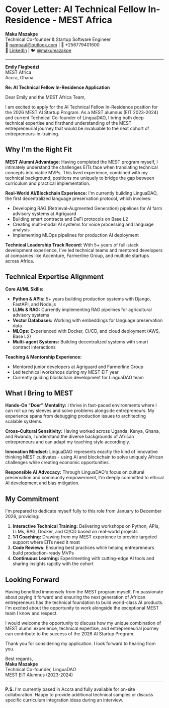 # Cover Letter: AI Technical Fellow In-Residence - MEST Africa

**Maku Mazakpe**  
Technical Co-founder & Startup Software Engineer  
📧 nampaul@outlook.com | 📱 +256779401600  
🔗 [LinkedIn](https://www.linkedin.com/in/maku-mazakpe/) | 🐦 [@makumazakpe](https://x.com/makumazakpe)  

---

**Emily Fiagbedzi**  
MEST Africa  
Accra, Ghana  

**Re: AI Technical Fellow In-Residence Application**

Dear Emily and the MEST Africa Team,

I am excited to apply for the AI Technical Fellow In-Residence position for the 2026 MEST AI Startup Program. As a MEST alumnus (EIT 2023-2024) and current Technical Co-founder of LinguaDAO, I bring both deep technical expertise and firsthand understanding of the MEST entrepreneurial journey that would be invaluable to the next cohort of entrepreneurs-in-training.

## Why I'm the Right Fit

**MEST Alumni Advantage:** Having completed the MEST program myself, I intimately understand the challenges EITs face when translating technical concepts into viable MVPs. This lived experience, combined with my technical background, positions me uniquely to bridge the gap between curriculum and practical implementation.

**Real-World AI/Blockchain Experience:** I'm currently building LinguaDAO, the first decentralized language preservation protocol, which involves:
- Developing RAG (Retrieval-Augmented Generation) pipelines for AI farm advisory systems at Agriguard
- Building smart contracts and DeFi protocols on Base L2
- Creating multi-modal AI systems for voice processing and language analysis
- Implementing MLOps pipelines for production AI deployment

**Technical Leadership Track Record:** With 5+ years of full-stack development experience, I've led technical teams and mentored developers at companies like Accenture, Farmerline Group, and multiple startups across Africa.

## Technical Expertise Alignment

**Core AI/ML Skills:**
- **Python & APIs:** 5+ years building production systems with Django, FastAPI, and Node.js
- **LLMs & RAG:** Currently implementing RAG pipelines for agricultural advisory systems
- **Vector Databases:** Working with embeddings for language preservation data
- **MLOps:** Experienced with Docker, CI/CD, and cloud deployment (AWS, Base L2)
- **Multi-agent Systems:** Building decentralized systems with smart contract interactions

**Teaching & Mentorship Experience:**
- Mentored junior developers at Agriguard and Farmerline Group
- Led technical workshops during my MEST EIT year
- Currently guiding blockchain development for LinguaDAO team

## What I Bring to MEST

**Hands-On "Doer" Mentality:** I thrive in fast-paced environments where I can roll up my sleeves and solve problems alongside entrepreneurs. My experience spans from debugging production issues to architecting scalable systems.

**Cross-Cultural Sensitivity:** Having worked across Uganda, Kenya, Ghana, and Rwanda, I understand the diverse backgrounds of African entrepreneurs and can adapt my teaching style accordingly.

**Innovation Mindset:** LinguaDAO represents exactly the kind of innovative thinking MEST cultivates - using AI and blockchain to solve uniquely African challenges while creating economic opportunities.

**Responsible AI Advocacy:** Through LinguaDAO's focus on cultural preservation and community empowerment, I'm deeply committed to ethical AI development and bias mitigation.

## My Commitment

I'm prepared to dedicate myself fully to this role from January to December 2026, providing:

1. **Interactive Technical Training:** Delivering workshops on Python, APIs, LLMs, RAG, Docker, and CI/CD based on real-world projects
2. **1:1 Coaching:** Drawing from my MEST experience to provide targeted support where EITs need it most
3. **Code Reviews:** Ensuring best practices while helping entrepreneurs build production-ready MVPs
4. **Continuous Learning:** Experimenting with cutting-edge AI tools and sharing insights rapidly with the cohort

## Looking Forward

Having benefited immensely from the MEST program myself, I'm passionate about paying it forward and ensuring the next generation of African entrepreneurs has the technical foundation to build world-class AI products. I'm excited about the opportunity to work alongside the exceptional MEST team I know and respect.

I would welcome the opportunity to discuss how my unique combination of MEST alumni experience, technical expertise, and entrepreneurial journey can contribute to the success of the 2026 AI Startup Program.

Thank you for considering my application. I look forward to hearing from you.

Best regards,  
**Maku Mazakpe**  
Technical Co-founder, LinguaDAO  
MEST EIT Alumnus (2023-2024)

---

**P.S.** I'm currently based in Accra and fully available for on-site collaboration. Happy to provide additional technical samples or discuss specific curriculum integration ideas during an interview.